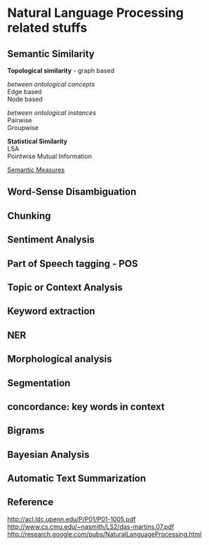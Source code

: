 
Natural Language Processing related stuffs
==========================================

Semantic Similarity
-------------------
__Topological similarity__ - graph based  

_between ontological concepts_  
Edge based  
Node based  

_between ontological instances_  
Pairwise  
Groupwise  

__Statistical Similarity__  
LSA  
Pointwise Mutual Information  

[Semantic Measures](http://www.semantic-measures-library.org/sml/index.php?q=sml-semantic-measures)

Word-Sense Disambiguation
-------------------------

Chunking
--------

Sentiment Analysis
------------------

Part of Speech tagging - POS
-----------------------------

Topic or Context Analysis
-------------------------

Keyword extraction
------------------

NER
---

Morphological analysis
----------------------

Segmentation
------------

concordance: key words in context
---------------------------------

Bigrams
-------

Bayesian Analysis
-----------------

Automatic Text Summarization
----------------------------



Reference
---------
http://acl.ldc.upenn.edu/P/P01/P01-1005.pdf  
http://www.cs.cmu.edu/~nasmith/LS2/das-martins.07.pdf  
http://research.google.com/pubs/NaturalLanguageProcessing.html  
